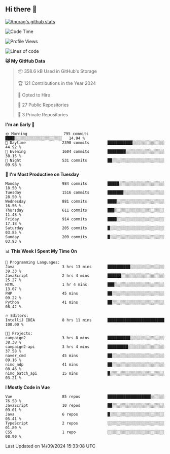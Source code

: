 ## Hi there 👋

[![Anurag's github stats](https://github-readme-stats.vercel.app/api?username=Songwonseok)](https://github.com/anuraghazra/github-readme-stats)



<!--START_SECTION:waka-->
![Code Time](http://img.shields.io/badge/Code%20Time-3%2C048%20hrs%2011%20mins-blue)

![Profile Views](http://img.shields.io/badge/Profile%20Views-0-blue)

![Lines of code](https://img.shields.io/badge/From%20Hello%20World%20I%27ve%20Written-34.8%20million%20lines%20of%20code-blue)

**🐱 My GitHub Data** 

> 📦 358.6 kB Used in GitHub's Storage 
 > 
> 🏆 121 Contributions in the Year 2024
 > 
> 💼 Opted to Hire
 > 
> 📜 27 Public Repositories 
 > 
> 🔑 3 Private Repositories 
 > 
**I'm an Early 🐤** 

```text
🌞 Morning                795 commits         ████░░░░░░░░░░░░░░░░░░░░░   14.94 % 
🌆 Daytime                2390 commits        ███████████░░░░░░░░░░░░░░   44.92 % 
🌃 Evening                1604 commits        ████████░░░░░░░░░░░░░░░░░   30.15 % 
🌙 Night                  531 commits         ██░░░░░░░░░░░░░░░░░░░░░░░   09.98 % 
```
📅 **I'm Most Productive on Tuesday** 

```text
Monday                   984 commits         █████░░░░░░░░░░░░░░░░░░░░   18.50 % 
Tuesday                  1516 commits        ███████░░░░░░░░░░░░░░░░░░   28.50 % 
Wednesday                881 commits         ████░░░░░░░░░░░░░░░░░░░░░   16.56 % 
Thursday                 611 commits         ███░░░░░░░░░░░░░░░░░░░░░░   11.48 % 
Friday                   914 commits         ████░░░░░░░░░░░░░░░░░░░░░   17.18 % 
Saturday                 205 commits         █░░░░░░░░░░░░░░░░░░░░░░░░   03.85 % 
Sunday                   209 commits         █░░░░░░░░░░░░░░░░░░░░░░░░   03.93 % 
```


📊 **This Week I Spent My Time On** 

```text
💬 Programming Languages: 
Java                     3 hrs 13 mins       ██████████░░░░░░░░░░░░░░░   39.33 % 
JavaScript               2 hrs 4 mins        ██████░░░░░░░░░░░░░░░░░░░   25.27 % 
HTML                     1 hr 4 mins         ███░░░░░░░░░░░░░░░░░░░░░░   13.07 % 
PHP                      45 mins             ██░░░░░░░░░░░░░░░░░░░░░░░   09.22 % 
Python                   41 mins             ██░░░░░░░░░░░░░░░░░░░░░░░   08.42 % 

🔥 Editors: 
IntelliJ IDEA            8 hrs 11 mins       █████████████████████████   100.00 % 

🐱‍💻 Projects: 
campaign2                3 hrs 8 mins        ██████████░░░░░░░░░░░░░░░   38.38 % 
campaign2-api            3 hrs 4 mins        █████████░░░░░░░░░░░░░░░░   37.58 % 
naver_cmd                45 mins             ██░░░░░░░░░░░░░░░░░░░░░░░   09.16 % 
nimo_ndp                 41 mins             ██░░░░░░░░░░░░░░░░░░░░░░░   08.46 % 
nimo_batch_api           15 mins             █░░░░░░░░░░░░░░░░░░░░░░░░   03.21 % 
```

**I Mostly Code in Vue** 

```text
Vue                      85 repos            ███████████████████░░░░░░   76.58 % 
JavaScript               10 repos            ██░░░░░░░░░░░░░░░░░░░░░░░   09.01 % 
Java                     6 repos             █░░░░░░░░░░░░░░░░░░░░░░░░   05.41 % 
TypeScript               2 repos             ░░░░░░░░░░░░░░░░░░░░░░░░░   01.80 % 
CSS                      1 repo              ░░░░░░░░░░░░░░░░░░░░░░░░░   00.90 % 
```




 Last Updated on 14/09/2024 15:33:08 UTC
<!--END_SECTION:waka-->
